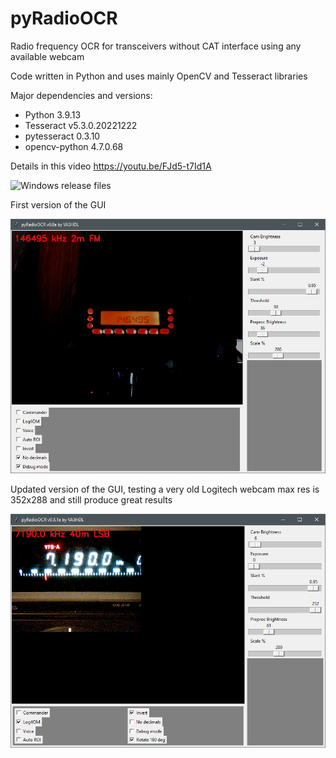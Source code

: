 # pyRadioOCR
Radio frequency OCR for transceivers without CAT interface using any available webcam

Code written in Python and uses mainly OpenCV and Tesseract libraries

Major dependencies and versions:
- Python 3.9.13
- Tesseract v5.3.0.20221222
- pytesseract 0.3.10
- opencv-python 4.7.0.68

Details in this video https://youtu.be/FJd5-t7Id1A

![Windows release files](https://github.com/VA3HDL/pyRadioOCR/releases/tag/v0.8.1b)

First version of the GUI

![CAT Configuration](https://github.com/VA3HDL/pyRadioOCR/blob/main/Images/GUI.jpg)

Updated version of the GUI, testing a very old Logitech webcam max res is 352x288 and still produce great results

![CAT Configuration](https://github.com/VA3HDL/pyRadioOCR/blob/main/Images/GUI_352x288.jpg)
